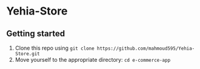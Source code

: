 # Yehia-Store

## Getting started

1. Clone this repo using `git clone https://github.com/mahmoud595/Yehia-Store.git`
2. Move yourself to the appropriate directory: `cd e-commerce-app`<br />
